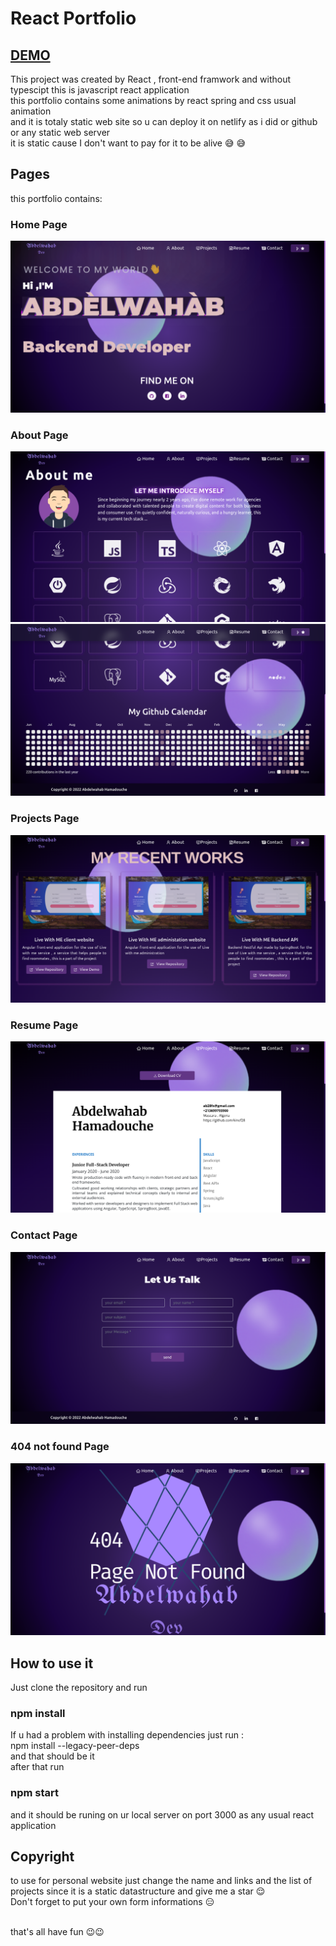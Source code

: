 # React Portfolio

## [DEMO](https://abdelwahab-hamadouche.netlify.app/)

This project was created by React , front-end framwork and without typescipt this is javascript react application 
<br />
this portfolio contains some animations by react spring and css usual animation
<br />
and it is totaly static web site so u can deploy it on netlify as i did or github or any static web server 
<br />
it is static cause I don't want to pay for it to be alive  😅 😅

## Pages
this portfolio contains:
### Home Page
![home page](./screenshots/home-page.png)
### About Page
![about page](./screenshots/about-page.png)
![about page part 2](./screenshots/about-page2.png)
### Projects Page
![project page](./screenshots/projects-page.png)
### Resume Page
![resume page](./screenshots/resume-page.png)
### Contact Page
![contact page](./screenshots/contact-page.png)
### 404 not found Page
![not found page](./screenshots/not-found-page.png)

## How to use it

Just clone the repository and run 
### npm install 
If u had a problem with installing dependencies just run : <br /> npm install --legacy-peer-deps  <br /> and that should be it <br />
after that run 
### npm start
and it should be runing on ur local server on port 3000 as any usual react application 

## Copyright

to use for personal website just change the name and links and the list of projects since it is a static datastructure 
and give me a star  😌  <br />
Don't forget to put your own form informations 😑

<br /> 
that's all have fun 😉😉
